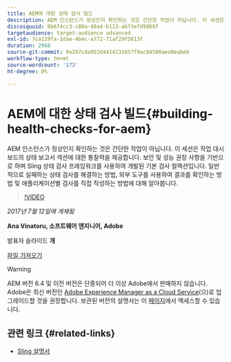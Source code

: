```yaml
---
title: AEM에 대한 상태 검사 빌드
description: AEM 인스턴스가 정상인지 확인하는 것은 간단한 작업이 아닙니다. 이 세션은 작업 대시보드의 상태 보고서 섹션에 대한 통찰력을 제공합니다.
discoiquuid: 8b674cc3-c88a-48a4-b113-abf3efd5069f
targetaudience: target-audience advanced
exl-id: 7ca119fa-1dae-4b4c-a772-71af29f5813f
duration: 2968
source-git-commit: 9a297cda953d4414131657f9ac84580aea0eabeb
workflow-type: tm+mt
source-wordcount: '173'
ht-degree: 0%

---
```


# AEM에 대한 상태 검사 빌드{#building-health-checks-for-aem}

AEM 인스턴스가 정상인지 확인하는 것은 간단한 작업이 아닙니다. 이 세션은 작업 대시보드의 상태 보고서 섹션에 대한 통찰력을 제공합니다. 보안 및 성능 권장 사항을 기반으로 하며 Sling 상태 검사 프레임워크를 사용하여 개발된 기본 검사 컬렉션입니다. 일반적으로 실패하는 상태 검사를 해결하는 방법, 외부 도구를 사용하여 결과를 확인하는 방법 및 애플리케이션별 검사를 직접 작성하는 방법에 대해 알아봅니다.

>[!VIDEO](https://video.tv.adobe.com/v/19026/?quality=9)

*2017년 7월 12일에 게재됨*

**Ana Vinatoru, 소프트웨어 엔지니어, Adobe**

발표자 슬라이드 **개**

[파일 가져오기](assets/aem-gems-health-checks-for-aem.pdf)

>[!WARNING]
>
>AEM 버전 6.4 및 이전 버전은 단종되어 더 이상 Adobe에서 판매하지 않습니다.  Adobe은 최신 버전인 [Adobe Experience Manager as a Cloud Service](https://experienceleague.adobe.com/docs/experience-manager-cloud-service.html?lang=ko)(으)로 업그레이드할 것을 권장합니다.  보관된 버전의 설명서는 이 [페이지](https://experienceleague.adobe.com/docs/experience-manager-release-information/aem-release-updates/previous-updates/aem-previous-versions.html?lang=ko)에서 액세스할 수 있습니다.

## 관련 링크 {#related-links}

* [Sling 설명서](https://sling.apache.org/documentation/bundles/sling-health-check-tool.html)
